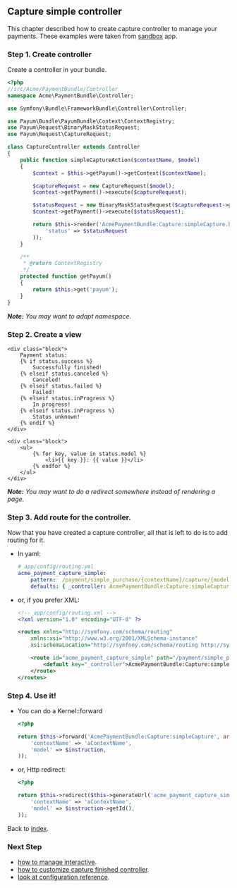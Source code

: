 ## Capture simple controller

This chapter described how to create capture controller to manage your payments. 
These examples were taken from [sandbox](https://github.com/Payum/PayumBundleSandbox) app.

### Step 1. Create controller

Create a controller in your bundle. 

```php
<?php
//src/Acme/PaymentBundle/Controller
namespace Acme\PaymentBundle\Controller;

use Symfony\Bundle\FrameworkBundle\Controller\Controller;

use Payum\Bundle\PayumBundle\Context\ContextRegistry;
use Payum\Request\BinaryMaskStatusRequest;
use Payum\Request\CaptureRequest;

class CaptureController extends Controller
{
    public function simpleCaptureAction($contextName, $model)
    {
        $context = $this->getPayum()->getContext($contextName);

        $captureRequest = new CaptureRequest($model);
        $context->getPayment()->execute($captureRequest);

        $statusRequest = new BinaryMaskStatusRequest($captureRequest->getModel());
        $context->getPayment()->execute($statusRequest);

        return $this->render('AcmePaymentBundle:Capture:simpleCapture.html.twig', array(
            'status' => $statusRequest
        ));
    }

    /**
     * @return ContextRegistry
     */
    protected function getPayum()
    {
        return $this->get('payum');
    }
}
```

_**Note:** You may want to adapt namespace._

### Step 2. Create a view

```twig    
<div class="block">
    Payment status:
    {% if status.success %}
        Successfully finished!
    {% elseif status.canceled %}
        Canceled!
    {% elseif status.failed %}
        Failed!
    {% elseif status.inProgress %}
        In progress!
    {% elseif status.inProgress %}
        Status unknown!
    {% endif %}
</div>

<div class="block">
    <ul>
        {% for key, value in status.model %}
            <li>{{ key }}: {{ value }}</li>
        {% endfor %}
    </ul>
</div>
```

_**Note:** You may want to do a redirect somewhere instead of rendering a page._

### Step 3. Add route for the controller. 

Now that you have created a capture controller, all that is left to do is to add routing for it.

* In yaml:

    ```yaml
    # app/config/routing.yml
    acme_payment_capture_simple:
        pattern:  /payment/simple_purchase/{contextName}/capture/{model}
        defaults: { _controller: AcmePaymentBundle:Capture:simpleCapture }
    ```

* or, if you prefer XML:

    ```xml
    <!-- app/config/routing.xml -->
    <?xml version="1.0" encoding="UTF-8" ?>

    <routes xmlns="http://symfony.com/schema/routing"
        xmlns:xsi="http://www.w3.org/2001/XMLSchema-instance"
        xsi:schemaLocation="http://symfony.com/schema/routing http://symfony.com/schema/routing/routing-1.0.xsd">

        <route id="acme_payment_capture_simple" path="/payment/simple_purchase/{contextName}/capture/{model}">
            <default key="_controller">AcmePaymentBundle:Capture:simpleCapture</default>
        </route>
    </routes>
    ```

### Step 4. Use it!

* You can do a Kernel::forward

    ```php
    <?php
    
    return $this->forward('AcmePaymentBundle:Capture:simpleCapture', array(
        'contextName' => 'aContextName',
        'model' => $instruction,
    ));
    ```
    
* or, Http redirect:

    ```php
    <?php
    
    return $this->redirect($this->generateUrl('acme_payment_capture_simple', array(
        'contextName' => 'aContextName',
        'model' => $instruction->getId(),
    ));
    ```

Back to [index](index.md).

### Next Step 

* [how to manage interactive](interactive_requests.md).
* [how to customize capture finished controller](customize_capture_finished_controller.md).
* [look at configuration reference](configuration_reference.md).